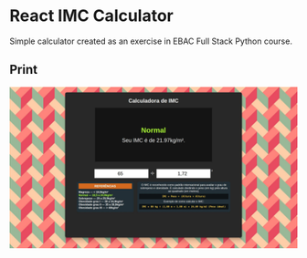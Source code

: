 # React IMC Calculator

Simple calculator created as an exercise in EBAC Full Stack Python course.

## Print
![Print](/public/print.jpg)

